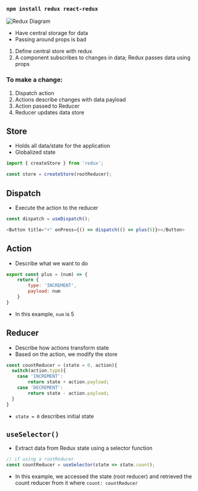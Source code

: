 ### `npm install redux react-redux`

![Redux Diagram](https://miro.medium.com/max/4210/1*q0zyAUFV5LMNdM42pNJGkw.png)

- Have central storage for data 
- Passing around props is bad

1. Define central store with redux 
2. A component subscribes to changes in data; Redux passes data using props

### To make a change:

1. Dispatch action
2. Actions describe changes with data payload
3. Action passed to Reducer
4. Reducer updates data store

## Store 

- Holds all data/state for the application
- Globalized state

```js
import { createStore } from 'redux';

const store = createStore(rootReducer);
```

## Dispatch

- Execute the action to the reducer

```js
const dispatch = useDispatch();

<Button title="+" onPress={() => dispatch(() => plus(5)}></Button>
```

## Action

- Describe what we want to do

```js
export const plus = (num) => {
    return {
        type: 'INCREMENT',
        payload: num 
    }
}
```

- In this example, `num` is 5

## Reducer

- Describe how actions transform state
- Based on the action, we modify the store

```js
const countReducer = (state = 0, action){
  switch(action.type){
    case 'INCREMENT':
        return state + action.payload;
    case 'DECREMENT':
        return state - action.payload;
  }
}
```

- `state = 0` describes initial state

## `useSelector()`

- Extract data from Redux state using a selector function

```js
// if using a rootReducer
const countReducer = useSelector(state => state.count);
```

- In this example, we accessed the state (root reducer) and retrieved the count reducer from it where `count: countReducer`

